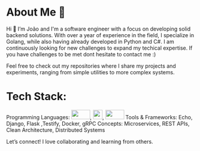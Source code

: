 # About Me 💫
Hi 👋 I’m João and I'm a software engineer with a focus on developing solid backend solutions. With over a year of experience in the field, I specialize in Golang, while also having already developed in Python and C#. I am continuously looking for new challenges to expand my techical expertise. If you have challenges to be met dont hesitate to contact me :)

Feel free to check out my repositories where I share my projects and experiments, ranging from simple utilities to more complex systems.

# Tech Stack:
Programming Languages: <img src="https://upload.wikimedia.org/wikipedia/commons/thumb/0/05/Go_Logo_Blue.svg/1200px-Go_Logo_Blue.svg.png" width="50" height="25">, <img src="https://upload.wikimedia.org/wikipedia/commons/thumb/c/c3/Python-logo-notext.svg/800px-Python-logo-notext.svg.png" width="25" height="25">, <img src="https://upload.wikimedia.org/wikipedia/commons/thumb/0/05/Go_Logo_Blue.svg/1200px-Go_Logo_Blue.svg.png" width="50" height="25">
Tools & Frameworks: Echo, Django, Flask ,Testify, Docker, gRPC
Concepts: Microservices, REST APIs, Clean Architecture, Distributed Systems

Let’s connect! I love collaborating and learning from others.

